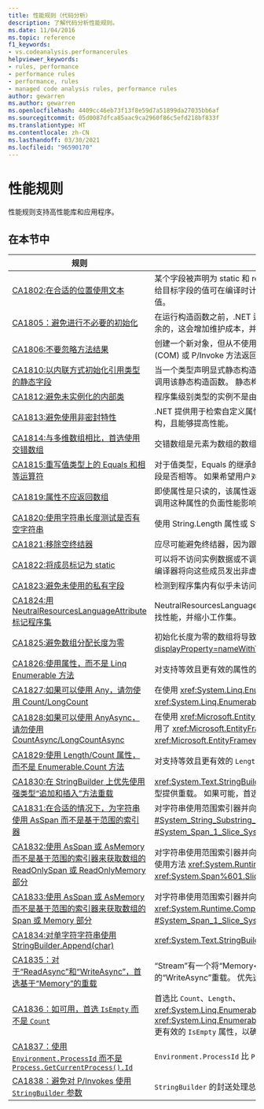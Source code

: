 ```yaml
---
title: 性能规则（代码分析）
description: 了解代码分析性能规则。
ms.date: 11/04/2016
ms.topic: reference
f1_keywords:
- vs.codeanalysis.performancerules
helpviewer_keywords:
- rules, performance
- performance rules
- performance, rules
- managed code analysis rules, performance rules
author: gewarren
ms.author: gewarren
ms.openlocfilehash: 4409cc46eb73f13f8e59d7a51899da27035bb6af
ms.sourcegitcommit: 05d0087dfca85aac9ca2960f86c5efd218bf833f
ms.translationtype: HT
ms.contentlocale: zh-CN
ms.lasthandoff: 03/30/2021
ms.locfileid: "96590170"
---
```

# <a name="performance-rules"></a>性能规则

性能规则支持高性能库和应用程序。

## <a name="in-this-section"></a>在本节中

| 规则 | 描述 |
| - | - |
| [CA1802:在合适的位置使用文本](ca1802.md) | 某个字段被声明为 static 和 read-only（在 Visual Basic 中为 Shared 和 ReadOnly），并使用可在编译时计算的值初始化。 因为赋给目标字段的值可在编译时计算，因此请将声明更改为 const（在 Visual Basic 中为 Const）字段，以便在编译时而非运行时计算值。 |
| [CA1805：避免进行不必要的初始化](ca1805.md) | 在运行构造函数之前，.NET 运行时将引用类型的所有字段初始化为其默认值。 在大多数情况下，将字段显式初始化为其默认值是多余的，这会增加维护成本，并可能会降低性能（例如随着程序集大小的增加）。 |
| [CA1806:不要忽略方法结果](ca1806.md) | 创建一个新对象，但从不使用该对象；或者调用会创建并返回一个新字符串的方法，但从不使用这个新字符串；或者组件对象模型 (COM) 或 P/Invoke 方法返回一个从不使用的 HRESULT 或错误代码。 |
| [CA1810:以内联方式初始化引用类型的静态字段](ca1810.md) | 当一个类型声明显式静态构造函数时，实时 (JIT) 编译器会向该类型的每个静态方法和实例构造函数中添加一项检查，以确保之前已调用该静态构造函数。 静态构造函数检查会降低性能。 |
| [CA1812:避免未实例化的内部类](ca1812.md) | 程序集级别类型的实例不是由程序集中的代码创建的。 |
| [CA1813:避免使用非密封特性](ca1813.md) | .NET 提供用于检索自定义属性的方法。 默认情况下，这些方法搜索特性继承层次结构。 通过密封特性，将无需搜索继承层次结构，且能够提高性能。 |
| [CA1814:与多维数组相比，首选使用交错数组](ca1814.md) | 交错数组是元素为数组的数组。 构成元素的数组可采用不同的大小，使某些数据集浪费的空间减少。 |
| [CA1815:重写值类型上的 Equals 和相等运算符](ca1815.md) | 对于值类型，Equals 的继承的实现使用反射库，并比较所有字段的内容。 反射需要消耗大量计算资源，可能没有必要比较每一个字段是否相等。 如果希望用户对实例进行比较或排序，或者希望用户将实例用作哈希表键，则值类型应实现 Equals。 |
| [CA1819:属性不应返回数组](ca1819.md) | 即使属性是只读的，该属性返回的数组也不受写入保护。 若要使数组不会被更改，属性必须返回数组的副本。 通常，用户不能理解调用这种属性的负面性能影响。 |
| [CA1820:使用字符串长度测试是否有空字符串](ca1820.md) | 使用 String.Length 属性或 String.IsNullOrEmpty 方法比较字符串要比使用 Equals 的速度快得多。 |
| [CA1821:移除空终结器](ca1821.md) | 应尽可能避免终结器，因为跟踪对象生存期会产生额外的性能系统开销。 空的终结器只会徒增开销，没有一点好处。 |
| [CA1822:将成员标记为 static](ca1822.md) | 可以将不访问实例数据或不调用实例方法的成员标记为 static（在 Visual Basic 中为 Shared）。 在将这些方法标记为 static 之后，编译器将向这些成员发出非虚拟调用站点。 这会使性能敏感的代码的性能得到显著提高。 |
| [CA1823:避免未使用的私有字段](ca1823.md) | 检测到程序集内有似乎未访问过的私有字段。 |
| [CA1824:用 NeutralResourcesLanguageAttribute 标记程序集](ca1824.md) | NeutralResourcesLanguage 属性通知资源管理器用于显示程序集的非特定区域性资源的语言。 这将改进所加载的第一个资源的查找性能，并缩小工作集。 |
| [CA1825:避免数组分配长度为零](ca1825.md) | 初始化长度为零的数组将导致不必要的内存分配。 相反，请通过调用 <xref:System.Array.Empty%2A?displayProperty=nameWithType> 来使用静态分配的空数组实例。 内存分配在此方法的所有调用之间共享。 |
| [CA1826:使用属性，而不是 Linq Enumerable 方法](ca1826.md) | 对支持等效且更有效的属性的类型使用了 <xref:System.Linq.Enumerable> LINQ 方法。 |
| [CA1827:如果可以使用 Any，请勿使用 Count/LongCount](ca1827.md) | 在使用 <xref:System.Linq.Enumerable.Any%2A> 方法会更有效的情况下使用了 <xref:System.Linq.Enumerable.Count%2A> 或 <xref:System.Linq.Enumerable.LongCount%2A> 方法。 |
| [CA1828:如果可以使用 AnyAsync，请勿使用 CountAsync/LongCountAsync](ca1828.md) | 在使用 <xref:Microsoft.EntityFrameworkCore.EntityFrameworkQueryableExtensions.AnyAsync%2A> 方法会更有效的情况下使用了 <xref:Microsoft.EntityFrameworkCore.EntityFrameworkQueryableExtensions.CountAsync%2A> 或 <xref:Microsoft.EntityFrameworkCore.EntityFrameworkQueryableExtensions.LongCountAsync%2A> 方法。 |
| [CA1829:使用 Length/Count 属性，而不是 Enumerable.Count 方法](ca1829.md) | 对支持等效且更有效的 `Length` 或 `Count` 属性的类型使用了 <xref:System.Linq.Enumerable.Count%2A> LINQ 方法。 |
| [CA1830:在 StringBuilder 上优先使用强类型“追加和插入”方法重载](ca1830.md) | <xref:System.Text.StringBuilder.Append%2A> 和 <xref:System.Text.StringBuilder.Insert%2A> 为除 System.String 之外的多种类型提供重载。  如果可能，首选强类型重载，而非 ToString () 和基于字符串的重载。 |
| [CA1831:在合适的情况下，为字符串使用 AsSpan 而不是基于范围的索引器](ca1831.md) | 对字符串使用范围索引器并向 ReadOnlySpan&lt;char&gt; 类型隐式赋值时，将使用方法 <xref:System.String.Substring%2A?#System_String_Substring_System_Int32_System_Int32_> 而非 <xref:System.Span%601.Slice%2A?#System_Span_1_Slice_System_Int32_System_Int32_>，这会生成字符串请求部分的副本。 |
| [CA1832:使用 AsSpan 或 AsMemory 而不是基于范围的索引器来获取数组的 ReadOnlySpan 或 ReadOnlyMemory 部分](ca1832.md) | 对字符串使用范围索引器并向 <xref:System.ReadOnlySpan%601> 或 <xref:System.ReadOnlyMemory%601> 类型隐式赋值时，将使用方法 <xref:System.Runtime.CompilerServices.RuntimeHelpers.GetSubArray%2A> 而非 <xref:System.Span%601.Slice%2A?#System_Span_1_Slice_System_Int32_System_Int32_>，这会生成数组请求部分的副本。 |
| [CA1833:使用 AsSpan 或 AsMemory 而不是基于范围的索引器来获取数组的 Span 或 Memory 部分](ca1833.md) | 对字符串使用范围索引器并向 <xref:System.Span%601> 或 <xref:System.Memory%601> 类型隐式赋值时，将使用方法 <xref:System.Runtime.CompilerServices.RuntimeHelpers.GetSubArray%2A> 而非 <xref:System.Span%601.Slice%2A?#System_Span_1_Slice_System_Int32_System_Int32_>，这会生成数组请求部分的副本。 |
| [CA1834:对单字符字符串使用 StringBuilder.Append(char)](ca1834.md) | <xref:System.Text.StringBuilder> 具有将 `char` 用作其参数的 `Append` 重载。 优先选择调用 `char` 重载以提高性能。 |
| [CA1835：对于“ReadAsync”和“WriteAsync”，首选基于“Memory”的重载](ca1835.md) | “Stream”有一个将“Memory&lt;byte&gt;”用作第一个参数的“ReadAsync”重载和一个将“ReadOnlyMemory&lt;Byte&gt;”用作第一个参数的“WriteAsync”重载。 优先选择调用基于内存的重载，它们更有效。 |
| [CA1836：如可用，首选 `IsEmpty` 而不是 `Count`](ca1836.md) | 首选比 `Count`、`Length`、<xref:System.Linq.Enumerable.Count%60%601%28System.Collections.Generic.IEnumerable%7B%60%600%7D%29> 或 <xref:System.Linq.Enumerable.LongCount%60%601%28System.Collections.Generic.IEnumerable%7B%60%600%7D%29> 更有效的 `IsEmpty` 属性，以确定对象是否包含任何项目。 |
| [CA1837：使用 `Environment.ProcessId` 而不是 `Process.GetCurrentProcess().Id`](ca1837.md) | `Environment.ProcessId` 比 `Process.GetCurrentProcess().Id` 更简单、更快速。 |
| [CA1838：避免对 P/Invokes 使用 `StringBuilder` 参数](ca1838.md) | `StringBuilder` 的封送处理总是会创建一个本机缓冲区副本，这会导致一个封送处理操作出现多次分配。 |

